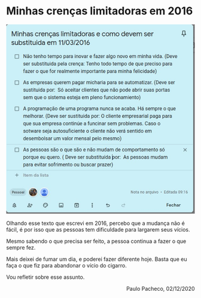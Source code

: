 
# Minhas crenças limitadoras em 2016

![image1](./images/minhas_crencas_limitadoras.jpeg)

Olhando esse texto que escrevi em 2016, percebo que a mudança não é fácil, é por isso que as pessoas tem dificuldade para largarem seus vícios.

Mesmo sabendo o que precisa ser feito, a pessoa continua a fazer o que sempre fez.

Mais deixei de fumar um dia, e poderei fazer diferente hoje. Basta que eu faça o que fiz para abandonar o vício do cigarro.

Vou refletir sobre esse assunto.

<p style="text-align: right">
Paulo Pacheco, 02/12/2020</p>
